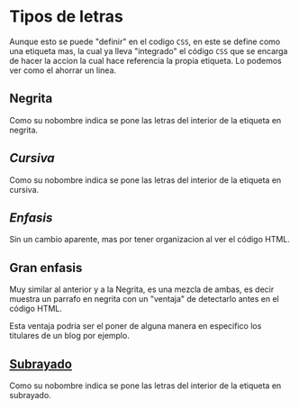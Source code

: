 # Tipos de letras
Aunque esto se puede "definir" en el codigo `CSS`, en este se define como una etiqueta mas, la cual ya lleva "integrado" el código `CSS` que se encarga de hacer la accion la cual hace referencia la propia etiqueta.
Lo podemos ver como el ahorrar un linea.

## <b>Negrita</b>
Como su nobombre indica se pone las letras del interior de la etiqueta en negrita.

## <i>Cursiva</i>
Como su nobombre indica se pone las letras del interior de la etiqueta en cursiva.

## <em>Enfasis</em>
Sin un cambio aparente, mas por tener organizacion al ver el código HTML.

## <strong>Gran enfasis</strong>
Muy similar al anterior y a la Negrita, es una mezcla de ambas, es decir muestra un parrafo en negrita con un "ventaja" de detectarlo antes en el código HTML.

Esta ventaja podria ser el poner de alguna manera en especifico los titulares de un blog por ejemplo.

## <u>Subrayado</u>
Como su nobombre indica se pone las letras del interior de la etiqueta en subrayado.